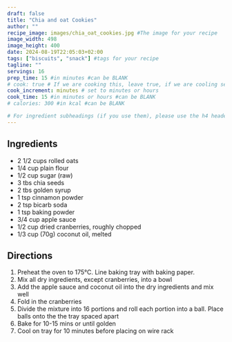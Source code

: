 ```yaml
---
draft: false
title: "Chia and oat Cookies"
author: ""
recipe_image: images/chia_oat_cookies.jpg #The image for your recipe
image_width: 498
image_height: 400
date: 2024-08-19T22:05:03+02:00
tags: ["biscuits", "snack"] #tags for your recipe
tagline: ""
servings: 16
prep_time: 15 #in minutes #can be BLANK
# cook: true # If we are cooking this, leave true, if we are cooling set to false
cook_increment: minutes # set to minutes or hours
cook_time: 15 #in minutes or hours #can be BLANK
# calories: 300 #in kcal #can be BLANK

# For ingredient subheadings (if you use them), please use the h4 header.  For print view I have those elements targeted
---
```



## Ingredients

- 2 1/2 cups rolled oats
- 1/4 cup plain flour
- 1/2 cup sugar (raw)
- 3 tbs chia seeds
- 2 tbs golden syrup
- 1 tsp cinnamon powder
- 2 tsp bicarb soda
- 1 tsp baking powder
- 3/4 cup apple sauce
- 1/2 cup dried cranberries, roughly chopped
- 1/3 cup (70g) coconut oil, melted

## Directions

1. Preheat the oven to 175°C. Line baking tray with baking paper.
2. Mix all dry ingredients, except cranberries, into a bowl
3. Add the apple sauce and coconut oil into the dry ingredients and mix well
4. Fold in the cranberries
5. Divide the mixture into 16 portions and roll each portion into a ball.  Place balls onto the the tray spaced apart
6. Bake for 10-15 mins or until golden
7. Cool on tray for 10 minutes before placing on wire rack
